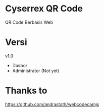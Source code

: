 # Cyserrex QR Code

QR Code Berbasis Web

# Versi

v1.0
- Dasbor
- Administrator (Not yet)

# Thanks to

https://github.com/andrastoth/webcodecamjs
